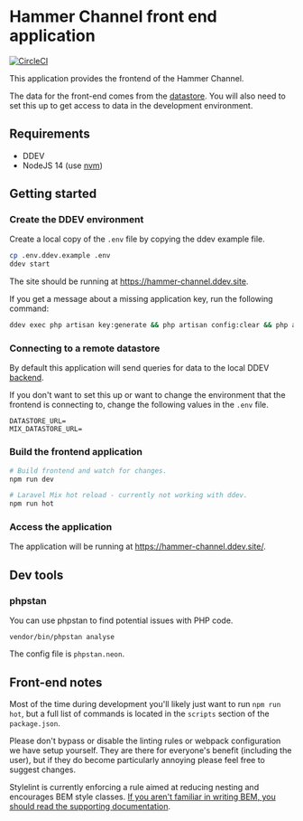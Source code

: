 # Hammer Channel front end application

[![CircleCI](https://circleci.com/gh/HammerMuseum/hammer-video/tree/develop.svg?style=svg&circle-token=cb38c33f1816b91c8cbc3a79ff2c75ebb36e9a8f)](https://circleci.com/gh/HammerMuseum/hammer-video/tree/develop)

This application provides the frontend of the Hammer Channel.

The data for the front-end comes from the [datastore](https://github.com/hammermuseum/hammer-datastore).
You will also need to set this up to get access to data in the development environment.

## Requirements

- DDEV
- NodeJS 14 (use [nvm](https://github.com/nvm-sh/nvm/blob/master/README.md#intro))

## Getting started

### Create the DDEV environment

Create a local copy of the `.env` file by copying the ddev example file.

```sh
cp .env.ddev.example .env
ddev start
```

The site should be running at <https://hammer-channel.ddev.site>.

If you get a message about a missing application key, run the following command:

```sh
ddev exec php artisan key:generate && php artisan config:clear && php artisan config:cache
```

### Connecting to a remote datastore

By default this application will send queries for data to the local 
DDEV [backend](https://github.com/hammermuseum/hammer-datastore).

If you don't want to set this up or want to change the environment that 
the frontend is connecting to, change the following values in the `.env` file.

```env
DATASTORE_URL=
MIX_DATASTORE_URL=
```

### Build the frontend application

```sh
# Build frontend and watch for changes.
npm run dev

# Laravel Mix hot reload - currently not working with ddev.
npm run hot
```

### Access the application

The application will be running at <https://hammer-channel.ddev.site/>.

## Dev tools

### phpstan

You can use phpstan to find potential issues with PHP code.

`vendor/bin/phpstan analyse`

The config file is `phpstan.neon`.

## Front-end notes

Most of the time during development you'll likely just want to run `npm run hot`, but 
a full list of commands is located in the `scripts` section of the `package.json`.

Please don't bypass or disable the linting rules or webpack configuration we have setup 
yourself. They are there for everyone's benefit (including the user), but if they do 
become particularly annoying please feel free to suggest changes.

Stylelint is currently enforcing a rule aimed at reducing nesting and encourages BEM 
style classes. [If you aren't familiar in writing BEM, you should read the 
supporting documentation](./docs/BEM.md).
